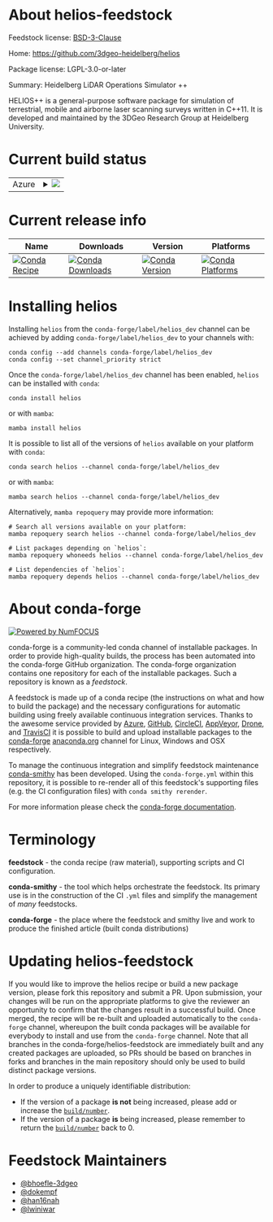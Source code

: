About helios-feedstock
======================

Feedstock license: [BSD-3-Clause](https://github.com/conda-forge/helios-feedstock/blob/main/LICENSE.txt)

Home: https://github.com/3dgeo-heidelberg/helios

Package license: LGPL-3.0-or-later

Summary: Heidelberg LiDAR Operations Simulator ++

HELIOS++ is a general-purpose software package for simulation of terrestrial,
mobile and airborne laser scanning surveys written in C++11. It is developed
and maintained by the 3DGeo Research Group at Heidelberg University.


Current build status
====================


<table>
    
  <tr>
    <td>Azure</td>
    <td>
      <details>
        <summary>
          <a href="https://dev.azure.com/conda-forge/feedstock-builds/_build/latest?definitionId=22062&branchName=main">
            <img src="https://dev.azure.com/conda-forge/feedstock-builds/_apis/build/status/helios-feedstock?branchName=main">
          </a>
        </summary>
        <table>
          <thead><tr><th>Variant</th><th>Status</th></tr></thead>
          <tbody><tr>
              <td>linux_64_python3.10.____cpython</td>
              <td>
                <a href="https://dev.azure.com/conda-forge/feedstock-builds/_build/latest?definitionId=22062&branchName=main">
                  <img src="https://dev.azure.com/conda-forge/feedstock-builds/_apis/build/status/helios-feedstock?branchName=main&jobName=linux&configuration=linux%20linux_64_python3.10.____cpython" alt="variant">
                </a>
              </td>
            </tr><tr>
              <td>linux_64_python3.11.____cpython</td>
              <td>
                <a href="https://dev.azure.com/conda-forge/feedstock-builds/_build/latest?definitionId=22062&branchName=main">
                  <img src="https://dev.azure.com/conda-forge/feedstock-builds/_apis/build/status/helios-feedstock?branchName=main&jobName=linux&configuration=linux%20linux_64_python3.11.____cpython" alt="variant">
                </a>
              </td>
            </tr><tr>
              <td>linux_64_python3.8.____cpython</td>
              <td>
                <a href="https://dev.azure.com/conda-forge/feedstock-builds/_build/latest?definitionId=22062&branchName=main">
                  <img src="https://dev.azure.com/conda-forge/feedstock-builds/_apis/build/status/helios-feedstock?branchName=main&jobName=linux&configuration=linux%20linux_64_python3.8.____cpython" alt="variant">
                </a>
              </td>
            </tr><tr>
              <td>linux_64_python3.9.____cpython</td>
              <td>
                <a href="https://dev.azure.com/conda-forge/feedstock-builds/_build/latest?definitionId=22062&branchName=main">
                  <img src="https://dev.azure.com/conda-forge/feedstock-builds/_apis/build/status/helios-feedstock?branchName=main&jobName=linux&configuration=linux%20linux_64_python3.9.____cpython" alt="variant">
                </a>
              </td>
            </tr><tr>
              <td>osx_64_python3.10.____cpython</td>
              <td>
                <a href="https://dev.azure.com/conda-forge/feedstock-builds/_build/latest?definitionId=22062&branchName=main">
                  <img src="https://dev.azure.com/conda-forge/feedstock-builds/_apis/build/status/helios-feedstock?branchName=main&jobName=osx&configuration=osx%20osx_64_python3.10.____cpython" alt="variant">
                </a>
              </td>
            </tr><tr>
              <td>osx_64_python3.11.____cpython</td>
              <td>
                <a href="https://dev.azure.com/conda-forge/feedstock-builds/_build/latest?definitionId=22062&branchName=main">
                  <img src="https://dev.azure.com/conda-forge/feedstock-builds/_apis/build/status/helios-feedstock?branchName=main&jobName=osx&configuration=osx%20osx_64_python3.11.____cpython" alt="variant">
                </a>
              </td>
            </tr><tr>
              <td>osx_64_python3.8.____cpython</td>
              <td>
                <a href="https://dev.azure.com/conda-forge/feedstock-builds/_build/latest?definitionId=22062&branchName=main">
                  <img src="https://dev.azure.com/conda-forge/feedstock-builds/_apis/build/status/helios-feedstock?branchName=main&jobName=osx&configuration=osx%20osx_64_python3.8.____cpython" alt="variant">
                </a>
              </td>
            </tr><tr>
              <td>osx_64_python3.9.____cpython</td>
              <td>
                <a href="https://dev.azure.com/conda-forge/feedstock-builds/_build/latest?definitionId=22062&branchName=main">
                  <img src="https://dev.azure.com/conda-forge/feedstock-builds/_apis/build/status/helios-feedstock?branchName=main&jobName=osx&configuration=osx%20osx_64_python3.9.____cpython" alt="variant">
                </a>
              </td>
            </tr><tr>
              <td>win_64_python3.10.____cpython</td>
              <td>
                <a href="https://dev.azure.com/conda-forge/feedstock-builds/_build/latest?definitionId=22062&branchName=main">
                  <img src="https://dev.azure.com/conda-forge/feedstock-builds/_apis/build/status/helios-feedstock?branchName=main&jobName=win&configuration=win%20win_64_python3.10.____cpython" alt="variant">
                </a>
              </td>
            </tr><tr>
              <td>win_64_python3.11.____cpython</td>
              <td>
                <a href="https://dev.azure.com/conda-forge/feedstock-builds/_build/latest?definitionId=22062&branchName=main">
                  <img src="https://dev.azure.com/conda-forge/feedstock-builds/_apis/build/status/helios-feedstock?branchName=main&jobName=win&configuration=win%20win_64_python3.11.____cpython" alt="variant">
                </a>
              </td>
            </tr><tr>
              <td>win_64_python3.8.____cpython</td>
              <td>
                <a href="https://dev.azure.com/conda-forge/feedstock-builds/_build/latest?definitionId=22062&branchName=main">
                  <img src="https://dev.azure.com/conda-forge/feedstock-builds/_apis/build/status/helios-feedstock?branchName=main&jobName=win&configuration=win%20win_64_python3.8.____cpython" alt="variant">
                </a>
              </td>
            </tr><tr>
              <td>win_64_python3.9.____cpython</td>
              <td>
                <a href="https://dev.azure.com/conda-forge/feedstock-builds/_build/latest?definitionId=22062&branchName=main">
                  <img src="https://dev.azure.com/conda-forge/feedstock-builds/_apis/build/status/helios-feedstock?branchName=main&jobName=win&configuration=win%20win_64_python3.9.____cpython" alt="variant">
                </a>
              </td>
            </tr>
          </tbody>
        </table>
      </details>
    </td>
  </tr>
</table>

Current release info
====================

| Name | Downloads | Version | Platforms |
| --- | --- | --- | --- |
| [![Conda Recipe](https://img.shields.io/badge/recipe-helios-green.svg)](https://anaconda.org/conda-forge/helios) | [![Conda Downloads](https://img.shields.io/conda/dn/conda-forge/helios.svg)](https://anaconda.org/conda-forge/helios) | [![Conda Version](https://img.shields.io/conda/vn/conda-forge/helios.svg)](https://anaconda.org/conda-forge/helios) | [![Conda Platforms](https://img.shields.io/conda/pn/conda-forge/helios.svg)](https://anaconda.org/conda-forge/helios) |

Installing helios
=================

Installing `helios` from the `conda-forge/label/helios_dev` channel can be achieved by adding `conda-forge/label/helios_dev` to your channels with:

```
conda config --add channels conda-forge/label/helios_dev
conda config --set channel_priority strict
```

Once the `conda-forge/label/helios_dev` channel has been enabled, `helios` can be installed with `conda`:

```
conda install helios
```

or with `mamba`:

```
mamba install helios
```

It is possible to list all of the versions of `helios` available on your platform with `conda`:

```
conda search helios --channel conda-forge/label/helios_dev
```

or with `mamba`:

```
mamba search helios --channel conda-forge/label/helios_dev
```

Alternatively, `mamba repoquery` may provide more information:

```
# Search all versions available on your platform:
mamba repoquery search helios --channel conda-forge/label/helios_dev

# List packages depending on `helios`:
mamba repoquery whoneeds helios --channel conda-forge/label/helios_dev

# List dependencies of `helios`:
mamba repoquery depends helios --channel conda-forge/label/helios_dev
```


About conda-forge
=================

[![Powered by
NumFOCUS](https://img.shields.io/badge/powered%20by-NumFOCUS-orange.svg?style=flat&colorA=E1523D&colorB=007D8A)](https://numfocus.org)

conda-forge is a community-led conda channel of installable packages.
In order to provide high-quality builds, the process has been automated into the
conda-forge GitHub organization. The conda-forge organization contains one repository
for each of the installable packages. Such a repository is known as a *feedstock*.

A feedstock is made up of a conda recipe (the instructions on what and how to build
the package) and the necessary configurations for automatic building using freely
available continuous integration services. Thanks to the awesome service provided by
[Azure](https://azure.microsoft.com/en-us/services/devops/), [GitHub](https://github.com/),
[CircleCI](https://circleci.com/), [AppVeyor](https://www.appveyor.com/),
[Drone](https://cloud.drone.io/welcome), and [TravisCI](https://travis-ci.com/)
it is possible to build and upload installable packages to the
[conda-forge](https://anaconda.org/conda-forge) [anaconda.org](https://anaconda.org/)
channel for Linux, Windows and OSX respectively.

To manage the continuous integration and simplify feedstock maintenance
[conda-smithy](https://github.com/conda-forge/conda-smithy) has been developed.
Using the ``conda-forge.yml`` within this repository, it is possible to re-render all of
this feedstock's supporting files (e.g. the CI configuration files) with ``conda smithy rerender``.

For more information please check the [conda-forge documentation](https://conda-forge.org/docs/).

Terminology
===========

**feedstock** - the conda recipe (raw material), supporting scripts and CI configuration.

**conda-smithy** - the tool which helps orchestrate the feedstock.
                   Its primary use is in the construction of the CI ``.yml`` files
                   and simplify the management of *many* feedstocks.

**conda-forge** - the place where the feedstock and smithy live and work to
                  produce the finished article (built conda distributions)


Updating helios-feedstock
=========================

If you would like to improve the helios recipe or build a new
package version, please fork this repository and submit a PR. Upon submission,
your changes will be run on the appropriate platforms to give the reviewer an
opportunity to confirm that the changes result in a successful build. Once
merged, the recipe will be re-built and uploaded automatically to the
`conda-forge` channel, whereupon the built conda packages will be available for
everybody to install and use from the `conda-forge` channel.
Note that all branches in the conda-forge/helios-feedstock are
immediately built and any created packages are uploaded, so PRs should be based
on branches in forks and branches in the main repository should only be used to
build distinct package versions.

In order to produce a uniquely identifiable distribution:
 * If the version of a package **is not** being increased, please add or increase
   the [``build/number``](https://docs.conda.io/projects/conda-build/en/latest/resources/define-metadata.html#build-number-and-string).
 * If the version of a package **is** being increased, please remember to return
   the [``build/number``](https://docs.conda.io/projects/conda-build/en/latest/resources/define-metadata.html#build-number-and-string)
   back to 0.

Feedstock Maintainers
=====================

* [@bhoefle-3dgeo](https://github.com/bhoefle-3dgeo/)
* [@dokempf](https://github.com/dokempf/)
* [@han16nah](https://github.com/han16nah/)
* [@lwiniwar](https://github.com/lwiniwar/)

